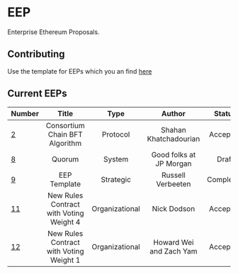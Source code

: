 # EEP


Enterprise Ethereum Proposals.


## Contributing

Use the template for EEPs which you an find [here](https://github.com/EntEth/EEPs/blob/master/Strategic/EEP9)

## Current EEPs

|Number	| Title	|Type | Author	| Status |
|-------|:-----:|:-----:|:-----:|:------:|
|[2](Protocol/EEP2.md)|Consortium Chain BFT Algorithm|Protocol|Shahan Khatchadourian|Accepted|
|[8](Systems/EEP8.md)|Quorum|System|Good folks at JP Morgan|Draft|
|[9](Strategic/EEP9.md)|EEP Template|Strategic|Russell Verbeeten|Completed|
|[11](Organizational/EEP11.md)|New Rules Contract with Voting Weight 4|Organizational|Nick Dodson|Accepted|
|[12](Organizational/EEP12.md)|New Rules Contract with Voting Weight 1|Organizational|Howard Wei and Zach Yam|Accepted|
